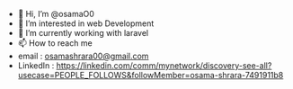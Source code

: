 - 👋 Hi, I’m @osamaO0
- 👀 I’m interested in web Development
- 🌱 I’m currently working with laravel
- 📫 How to reach me 
- email     : osamashrara00@gmail.com
- LinkedIn  :
https://linkedin.com/comm/mynetwork/discovery-see-all?usecase=PEOPLE_FOLLOWS&followMember=osama-shrara-7491911b8
